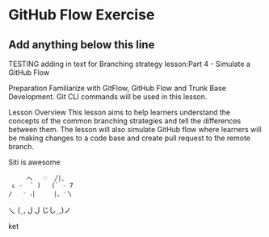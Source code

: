 # GitHub Flow Exercise

## Add anything below this line


TESTING adding in text for Branching strategy lesson:Part 4 - Simulate a GitHub Flow

Preparation
Familiarize with GitFlow, GitHub Flow and Trunk Base Development. Git CLI commands will be used in this lesson.

Lesson Overview
This lesson aims to help learners understand the concepts of the common branching strategies and tell the differences between them. The lesson will also simulate GitHub flow where learners will be making changes to a code base and create pull request to the remote branch.


Siti is awesome


         へ   ♡  ╱|、
     ૮ -  ՛ )   (` - 7
    /   ⁻ ៸|     |、⁻〵
 乀 (ˍ, ل ل      じしˍ,)ノ

 ket
